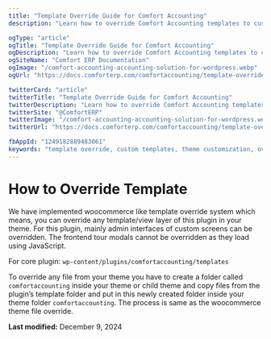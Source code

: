 ```yaml
---
title: "Template Override Guide for Comfort Accounting"
description: "Learn how to override Comfort Accounting templates to customize layouts and design. Complete guide for creating custom templates using child themes and WordPress template hierarchy."

ogType: "article"
ogTitle: "Template Override Guide for Comfort Accounting"
ogDescription: "Learn how to override Comfort Accounting templates to customize layouts and design. Complete guide for creating custom templates using child themes and WordPress template hierarchy."
ogSiteName: "Comfort ERP Documentation"
ogImage: "/comfort-accounting-accounting-solution-for-wordpress.webp"
ogUrl: "https://docs.comforterp.com/comfortaccounting/template-override"

twitterCard: "article"
twitterTitle: "Template Override Guide for Comfort Accounting"
twitterDescription: "Learn how to override Comfort Accounting templates to customize layouts and design. Complete guide for creating custom templates using child themes and WordPress template hierarchy."
twitterSite: "@ComfortERP"
twitterImage: "/comfort-accounting-accounting-solution-for-wordpress.webp"
twitterUrl: "https://docs.comforterp.com/comfortaccounting/template-override"

fbAppId: "1249182889483061"
keywords: "template override, custom templates, theme customization, override accounting templates, custom layouts, ERP template modification, WordPress template system, child theme setup, template hierarchy"
---
```


# How to Override Template

We have implemented woocommerce like template override system which means, you can override any template/view layer of this plugin in your theme. For this plugin, mainly admin interfaces of custom screens can be overridden. The frontend tour modals cannot be overridden as they load using JavaScript.

For core plugin: `wp-content/plugins/comfortaccounting/templates`

To override any file from your theme you have to create a folder called `comfortaccounting` inside your theme or child theme and copy files from the plugin’s template folder and put in this newly created folder inside your theme folder `comfortaccounting`. The process is same as the woocommerce theme file override.  


**Last modified:** December 9, 2024